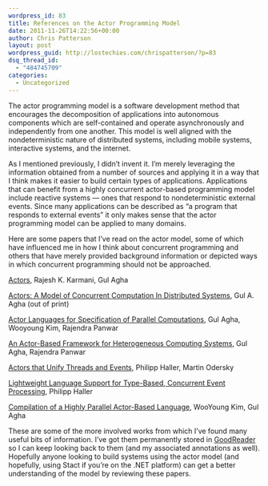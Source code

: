 ```yaml
---
wordpress_id: 83
title: References on the Actor Programming Model
date: 2011-11-26T14:22:56+00:00
author: Chris Patterson
layout: post
wordpress_guid: http://lostechies.com/chrispatterson/?p=83
dsq_thread_id:
  - "484745709"
categories:
  - Uncategorized
---
```

The actor programming model is a software development method that encourages the decomposition of applications into autonomous components which are self-contained and operate asynchronously and independently from one another. This model is well aligned with the nondeterministic nature of distributed systems, including mobile systems, interactive systems, and the internet.

As I mentioned previously, I didn&#8217;t invent it. I&#8217;m merely leveraging the information obtained from a number of sources and applying it in a way that I think makes it easier to build certain types of applications. Applications that can benefit from a highly concurrent actor-based programming model include reactive systems &#8212; ones that respond to nondeterministic external events. Since many applications can be described as &#8220;a program that responds to external events&#8221; it only makes sense that the actor programming model can be applied to many domains.

Here are some papers that I&#8217;ve read on the actor model, some of which have influenced me in how I think about concurrent programming and others that have merely provided background information or depicted ways in which concurrent programming should not be approached.

[Actors](http://www.google.com/url?sa=t&rct=j&q=actors%20rajesh%20karmani&source=web&cd=5&ved=0CD8QFjAE&url=http%3A%2F%2Fwww.cs.ucla.edu%2F~palsberg%2Fcourse%2Fcs239%2Fpapers%2Fkarmani-agha.pdf&ei=1EjRToveNYTo2QW8jL2fDw&usg=AFQjCNFGRhp1lee0PTWR-P-zoZh53PlPPg), Rajesh K. Karmani, Gul Agha

[Actors: A Model of Concurrent Computation In Distributed Systems](http://hdl.handle.net/1721.1/1692), Gul A. Agha (out of print)

[Actor Languages for Specification of Parallel Computations](http://www.google.com/url?sa=t&rct=j&q=actor%20languages%20for%20specification%20of%20parallel%20computations&source=web&cd=2&sqi=2&ved=0CCcQFjAB&url=http%3A%2F%2Fciteseerx.ist.psu.edu%2Fviewdoc%2Fdownload%3Fdoi%3D10.1.1.54.8636%26rep%3Drep1%26type%3Dpdf&ei=yUTRTsagJ-Gi2gWq--ySDw&usg=AFQjCNG9xXGsndDiaOg4e1IXmidFT6_QyA), Gul Agha, Wooyoung Kim, Rajendra Panwar

[An Actor-Based Framework for Heterogeneous Computing Systems](http://www.google.com/url?sa=t&rct=j&q=&esrc=s&source=web&cd=1&ved=0CCwQFjAA&url=http%3A%2F%2Fosl.cs.illinois.edu%2Fdocs%2Fhp92%2Fhp.pdf&ei=OEbRTvPvKILS2gXg3cy6Dw&usg=AFQjCNHnqFN88E0QqQhuMq8hIWvJXMlJbQ), Gul Agha, Rajendra Panwar

[Actors that Unify Threads and Events](http://www.google.com/url?sa=t&rct=j&q=&esrc=s&source=web&cd=1&ved=0CB0QFjAA&url=http%3A%2F%2Flamp.epfl.ch%2F~phaller%2Fdoc%2Fhaller07actorsunify.pdf&ei=dkbRTsjhEKrs2AXi96nMDw&usg=AFQjCNEGCiUihzxt1xrjfocx_qanRATegw), Philipp Haller, Martin Odersky

[Lightweight Language Support for Type-Based, Concurrent Event Processing](http://www.google.com/url?sa=t&rct=j&q=&esrc=s&source=web&cd=1&ved=0CCAQFjAA&url=http%3A%2F%2Flamp.epfl.ch%2F~phaller%2Fdoc%2Fhaller10-Translucent_functions.pdf&ei=qkbRToTHIsWC2wXUsrmaDw&usg=AFQjCNHfk44fbCGvf3ZDzI0BLkfNxITyDA), Philipp Haller

[Compilation of a Highly Parallel Actor-Based Language](http://www.google.com/url?sa=t&rct=j&q=compilation%20of%20a%20highly%20parallel%20actor-based%20language&source=web&cd=3&sqi=2&ved=0CDUQFjAC&url=http%3A%2F%2Fosl.cs.illinois.edu%2Fdocs%2Fhal-compilation92%2Fhal-compilation.pdf&ei=TEnRTrbUK6Hq2QXarNm1Dw&usg=AFQjCNFRI9bn7Cl-b8AkWmcIceFl5kQ8tQ), WooYoung Kim, Gul Agha

These are some of the more involved works from which I&#8217;ve found many useful bits of information. I&#8217;ve got them permanently stored in [GoodReader](http://www.goodiware.com/goodreader.html) so I can keep looking back to them (and my associated annotations as well). Hopefully anyone looking to build systems using the actor model (and hopefully, using Stact if you&#8217;re on the .NET platform) can get a better understanding of the model by reviewing these papers.

 